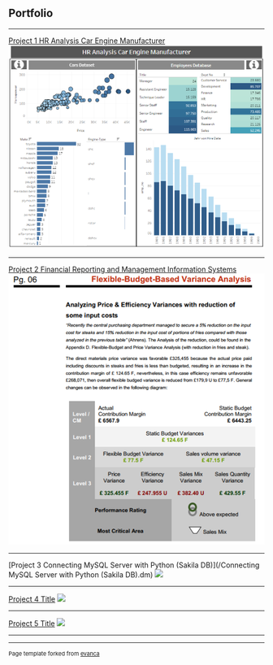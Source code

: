 ## Portfolio

---


[Project 1 HR Analysis Car Engine Manufacturer](https://public.tableau.com/views/HRAnalysisCarManufacturer/Sources?:language=de&:display_count=y&:origin=viz_share_link/)
<img src="images/001_Project1_HR_Analysis_Car_Engine_Manufacturer.PNG?raw=true"/>

---
[Project 2 Financial Reporting and Management Information Systems](/pdf/Hereford_Week_Report_48.pdf)
<img src="images/002_Project2_Flexible_Budget_Based_Variance_Analysis.PNG?raw=true"/>

---
[Project 3 Connecting MySQL Server with Python (Sakila DB)](/Connecting MySQL Server with Python (Sakila DB).dm)
<img src="images/dummy_thumbnail.jpg?raw=true"/>

---

[Project 4 Title](/sample_page)
<img src="images/dummy_thumbnail.jpg?raw=true"/>

---

[Project 5 Title](http://example.com/)
<img src="images/dummy_thumbnail.jpg?raw=true"/>

---




---
<p style="font-size:11px">Page template forked from <a href="https://github.com/evanca/quick-portfolio">evanca</a></p>
<!-- Remove above link if you don't want to attibute -->
